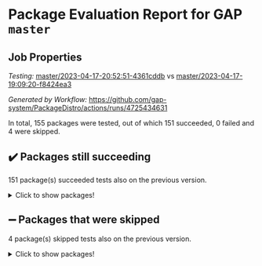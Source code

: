 # Package Evaluation Report for GAP `master`

## Job Properties

*Testing:* [master/2023-04-17-20:52:51-4361cddb](https://github.com/gap-system/PackageDistro/blob/data/reports/master/2023-04-17-20:52:51-4361cddb) vs [master/2023-04-17-19:09:20-f8424ea3](https://github.com/gap-system/PackageDistro/blob/data/reports/master/2023-04-17-19:09:20-f8424ea3)

*Generated by Workflow:* https://github.com/gap-system/PackageDistro/actions/runs/4725434631

In total, 155 packages were tested, out of which 151 succeeded, 0 failed and 4 were skipped.

## :heavy_check_mark: Packages still succeeding

151 package(s) succeeded tests also on the previous version.
<details><summary>Click to show packages!</summary>

- 4ti2interface 2023.02-04 [(success)](https://github.com/gap-system/PackageDistro/actions/runs/4725434631/jobs/8384102045)
- ace 5.6.2 [(success)](https://github.com/gap-system/PackageDistro/actions/runs/4725434631/jobs/8384102319)
- aclib 1.3.2 [(success)](https://github.com/gap-system/PackageDistro/actions/runs/4725434631/jobs/8384102537)
- agt 0.3.1 [(success)](https://github.com/gap-system/PackageDistro/actions/runs/4725434631/jobs/8384102679)
- alnuth 3.2.1 [(success)](https://github.com/gap-system/PackageDistro/actions/runs/4725434631/jobs/8384102829)
- anupq 3.3.0 [(success)](https://github.com/gap-system/PackageDistro/actions/runs/4725434631/jobs/8384102972)
- atlasrep 2.1.6 [(success)](https://github.com/gap-system/PackageDistro/actions/runs/4725434631/jobs/8384103120)
- autodoc 2022.10.20 [(success)](https://github.com/gap-system/PackageDistro/actions/runs/4725434631/jobs/8384103276)
- automata 1.15 [(success)](https://github.com/gap-system/PackageDistro/actions/runs/4725434631/jobs/8384103413)
- automgrp 1.3.2 [(success)](https://github.com/gap-system/PackageDistro/actions/runs/4725434631/jobs/8384103549)
- autpgrp 1.11 [(success)](https://github.com/gap-system/PackageDistro/actions/runs/4725434631/jobs/8384103682)
- cap 2023.04-04 [(success)](https://github.com/gap-system/PackageDistro/actions/runs/4725434631/jobs/8384103872)
- caratinterface 2.3.5 [(success)](https://github.com/gap-system/PackageDistro/actions/runs/4725434631/jobs/8384103993)
- cddinterface 2022.11.01 [(success)](https://github.com/gap-system/PackageDistro/actions/runs/4725434631/jobs/8384104126)
- circle 1.6.6 [(success)](https://github.com/gap-system/PackageDistro/actions/runs/4725434631/jobs/8384104286)
- classicpres 1.22 [(success)](https://github.com/gap-system/PackageDistro/actions/runs/4725434631/jobs/8384104431)
- cohomolo 1.6.11 [(success)](https://github.com/gap-system/PackageDistro/actions/runs/4725434631/jobs/8384104596)
- congruence 1.2.5 [(success)](https://github.com/gap-system/PackageDistro/actions/runs/4725434631/jobs/8384104705)
- corelg 1.56 [(success)](https://github.com/gap-system/PackageDistro/actions/runs/4725434631/jobs/8384104854)
- crime 1.6 [(success)](https://github.com/gap-system/PackageDistro/actions/runs/4725434631/jobs/8384104982)
- crisp 1.4.6 [(success)](https://github.com/gap-system/PackageDistro/actions/runs/4725434631/jobs/8384105136)
- crypting 0.10.4 [(success)](https://github.com/gap-system/PackageDistro/actions/runs/4725434631/jobs/8384105274)
- cryst 4.1.26 [(success)](https://github.com/gap-system/PackageDistro/actions/runs/4725434631/jobs/8384105464)
- crystcat 1.1.10 [(success)](https://github.com/gap-system/PackageDistro/actions/runs/4725434631/jobs/8384105603)
- ctbllib 1.3.5 [(success)](https://github.com/gap-system/PackageDistro/actions/runs/4725434631/jobs/8384105754)
- cubefree 1.19 [(success)](https://github.com/gap-system/PackageDistro/actions/runs/4725434631/jobs/8384105940)
- curlinterface 2.3.1 [(success)](https://github.com/gap-system/PackageDistro/actions/runs/4725434631/jobs/8384106108)
- cvec 2.8.1 [(success)](https://github.com/gap-system/PackageDistro/actions/runs/4725434631/jobs/8384106369)
- datastructures 0.3.0 [(success)](https://github.com/gap-system/PackageDistro/actions/runs/4725434631/jobs/8384106552)
- deepthought 1.0.6 [(success)](https://github.com/gap-system/PackageDistro/actions/runs/4725434631/jobs/8384106703)
- design 1.8 [(success)](https://github.com/gap-system/PackageDistro/actions/runs/4725434631/jobs/8384106885)
- difsets 2.3.1 [(success)](https://github.com/gap-system/PackageDistro/actions/runs/4725434631/jobs/8384107042)
- digraphs 1.6.2 [(success)](https://github.com/gap-system/PackageDistro/actions/runs/4725434631/jobs/8384107195)
- edim 1.3.7 [(success)](https://github.com/gap-system/PackageDistro/actions/runs/4725434631/jobs/8384107414)
- example 4.3.4 [(success)](https://github.com/gap-system/PackageDistro/actions/runs/4725434631/jobs/8384107577)
- examplesforhomalg 2023.02-04 [(success)](https://github.com/gap-system/PackageDistro/actions/runs/4725434631/jobs/8384107713)
- factint 1.6.3 [(success)](https://github.com/gap-system/PackageDistro/actions/runs/4725434631/jobs/8384107887)
- ferret 1.0.9 [(success)](https://github.com/gap-system/PackageDistro/actions/runs/4725434631/jobs/8384108048)
- fga 1.5.0 [(success)](https://github.com/gap-system/PackageDistro/actions/runs/4725434631/jobs/8384108215)
- fining 1.5.5 [(success)](https://github.com/gap-system/PackageDistro/actions/runs/4725434631/jobs/8384108389)
- float 1.0.3 [(success)](https://github.com/gap-system/PackageDistro/actions/runs/4725434631/jobs/8384108551)
- format 1.4.3 [(success)](https://github.com/gap-system/PackageDistro/actions/runs/4725434631/jobs/8384108704)
- forms 1.2.9 [(success)](https://github.com/gap-system/PackageDistro/actions/runs/4725434631/jobs/8384108818)
- fplsa 1.2.6 [(success)](https://github.com/gap-system/PackageDistro/actions/runs/4725434631/jobs/8384108980)
- fr 2.4.12 [(success)](https://github.com/gap-system/PackageDistro/actions/runs/4725434631/jobs/8384109166)
- francy 2.0.3 [(success)](https://github.com/gap-system/PackageDistro/actions/runs/4725434631/jobs/8384109330)
- fwtree 1.3 [(success)](https://github.com/gap-system/PackageDistro/actions/runs/4725434631/jobs/8384109490)
- gapdoc 1.6.6 [(success)](https://github.com/gap-system/PackageDistro/actions/runs/4725434631/jobs/8384109655)
- gauss 2023.02-04 [(success)](https://github.com/gap-system/PackageDistro/actions/runs/4725434631/jobs/8384109840)
- gaussforhomalg 2023.02-04 [(success)](https://github.com/gap-system/PackageDistro/actions/runs/4725434631/jobs/8384109988)
- gbnp 1.0.5 [(success)](https://github.com/gap-system/PackageDistro/actions/runs/4725434631/jobs/8384110186)
- generalizedmorphismsforcap 2023.03-01 [(success)](https://github.com/gap-system/PackageDistro/actions/runs/4725434631/jobs/8384110387)
- genss 1.6.8 [(success)](https://github.com/gap-system/PackageDistro/actions/runs/4725434631/jobs/8384110531)
- gradedmodules 2023.02-04 [(success)](https://github.com/gap-system/PackageDistro/actions/runs/4725434631/jobs/8384110675)
- gradedringforhomalg 2023.02-04 [(success)](https://github.com/gap-system/PackageDistro/actions/runs/4725434631/jobs/8384110822)
- grape 4.9.0 [(success)](https://github.com/gap-system/PackageDistro/actions/runs/4725434631/jobs/8384110994)
- groupoids 1.73 [(success)](https://github.com/gap-system/PackageDistro/actions/runs/4725434631/jobs/8384111160)
- grpconst 2.6.4 [(success)](https://github.com/gap-system/PackageDistro/actions/runs/4725434631/jobs/8384111323)
- guarana 0.96.3 [(success)](https://github.com/gap-system/PackageDistro/actions/runs/4725434631/jobs/8384111476)
- guava 3.18 [(success)](https://github.com/gap-system/PackageDistro/actions/runs/4725434631/jobs/8384111635)
- hap 1.55 [(success)](https://github.com/gap-system/PackageDistro/actions/runs/4725434631/jobs/8384111791)
- hapcryst 0.1.15 [(success)](https://github.com/gap-system/PackageDistro/actions/runs/4725434631/jobs/8384111917)
- hecke 1.5.3 [(success)](https://github.com/gap-system/PackageDistro/actions/runs/4725434631/jobs/8384112049)
- help 3.5 [(success)](https://github.com/gap-system/PackageDistro/actions/runs/4725434631/jobs/8384112178)
- homalg 2023.02-05 [(success)](https://github.com/gap-system/PackageDistro/actions/runs/4725434631/jobs/8384112316)
- homalgtocas 2023.02-04 [(success)](https://github.com/gap-system/PackageDistro/actions/runs/4725434631/jobs/8384112480)
- idrel 2.45 [(success)](https://github.com/gap-system/PackageDistro/actions/runs/4725434631/jobs/8384112658)
- images 1.3.1 [(success)](https://github.com/gap-system/PackageDistro/actions/runs/4725434631/jobs/8384112797)
- intpic 0.3.0 [(success)](https://github.com/gap-system/PackageDistro/actions/runs/4725434631/jobs/8384112975)
- io 4.8.1 [(success)](https://github.com/gap-system/PackageDistro/actions/runs/4725434631/jobs/8384113139)
- io_forhomalg 2023.02-04 [(success)](https://github.com/gap-system/PackageDistro/actions/runs/4725434631/jobs/8384113254)
- irredsol 1.4.4 [(success)](https://github.com/gap-system/PackageDistro/actions/runs/4725434631/jobs/8384113409)
- json 2.1.1 [(success)](https://github.com/gap-system/PackageDistro/actions/runs/4725434631/jobs/8384113548)
- jupyterkernel 1.5.0 [(success)](https://github.com/gap-system/PackageDistro/actions/runs/4725434631/jobs/8384113670)
- jupyterviz 1.5.6 [(success)](https://github.com/gap-system/PackageDistro/actions/runs/4725434631/jobs/8384113779)
- kan 1.35 [(success)](https://github.com/gap-system/PackageDistro/actions/runs/4725434631/jobs/8384113914)
- kbmag 1.5.11 [(success)](https://github.com/gap-system/PackageDistro/actions/runs/4725434631/jobs/8384114072)
- laguna 3.9.6 [(success)](https://github.com/gap-system/PackageDistro/actions/runs/4725434631/jobs/8384114216)
- liealgdb 2.2.1 [(success)](https://github.com/gap-system/PackageDistro/actions/runs/4725434631/jobs/8384114359)
- liepring 2.8 [(success)](https://github.com/gap-system/PackageDistro/actions/runs/4725434631/jobs/8384114466)
- liering 2.4.2 [(success)](https://github.com/gap-system/PackageDistro/actions/runs/4725434631/jobs/8384114587)
- linearalgebraforcap 2023.03-06 [(success)](https://github.com/gap-system/PackageDistro/actions/runs/4725434631/jobs/8384114713)
- localizeringforhomalg 2023.02-04 [(success)](https://github.com/gap-system/PackageDistro/actions/runs/4725434631/jobs/8384114858)
- loops 3.4.3 [(success)](https://github.com/gap-system/PackageDistro/actions/runs/4725434631/jobs/8384114982)
- lpres 1.0.3 [(success)](https://github.com/gap-system/PackageDistro/actions/runs/4725434631/jobs/8384115097)
- majoranaalgebras 1.5.1 [(success)](https://github.com/gap-system/PackageDistro/actions/runs/4725434631/jobs/8384115232)
- mapclass 1.4.6 [(success)](https://github.com/gap-system/PackageDistro/actions/runs/4725434631/jobs/8384115332)
- matgrp 0.70 [(success)](https://github.com/gap-system/PackageDistro/actions/runs/4725434631/jobs/8384115447)
- matricesforhomalg 2023.02-04 [(success)](https://github.com/gap-system/PackageDistro/actions/runs/4725434631/jobs/8384115567)
- modisom 2.5.4 [(success)](https://github.com/gap-system/PackageDistro/actions/runs/4725434631/jobs/8384115694)
- modulepresentationsforcap 2023.03-01 [(success)](https://github.com/gap-system/PackageDistro/actions/runs/4725434631/jobs/8384115820)
- modules 2023.02-04 [(success)](https://github.com/gap-system/PackageDistro/actions/runs/4725434631/jobs/8384115988)
- monoidalcategories 2023.04-01 [(success)](https://github.com/gap-system/PackageDistro/actions/runs/4725434631/jobs/8384116119)
- nconvex 2022.09-01 [(success)](https://github.com/gap-system/PackageDistro/actions/runs/4725434631/jobs/8384116256)
- nilmat 1.4.2 [(success)](https://github.com/gap-system/PackageDistro/actions/runs/4725434631/jobs/8384116373)
- nock 1.5 [(success)](https://github.com/gap-system/PackageDistro/actions/runs/4725434631/jobs/8384116486)
- normalizinterface 1.3.5 [(success)](https://github.com/gap-system/PackageDistro/actions/runs/4725434631/jobs/8384116633)
- nq 2.5.10 [(success)](https://github.com/gap-system/PackageDistro/actions/runs/4725434631/jobs/8384116771)
- numericalsgps 1.3.1 [(success)](https://github.com/gap-system/PackageDistro/actions/runs/4725434631/jobs/8384116907)
- openmath 11.5.3 [(success)](https://github.com/gap-system/PackageDistro/actions/runs/4725434631/jobs/8384117133)
- orb 4.9.0 [(success)](https://github.com/gap-system/PackageDistro/actions/runs/4725434631/jobs/8384117263)
- packagemanager 1.4.1 [(success)](https://github.com/gap-system/PackageDistro/actions/runs/4725434631/jobs/8384117398)
- patternclass 2.4.3 [(success)](https://github.com/gap-system/PackageDistro/actions/runs/4725434631/jobs/8384117530)
- permut 2.0.4 [(success)](https://github.com/gap-system/PackageDistro/actions/runs/4725434631/jobs/8384117683)
- polenta 1.3.10 [(success)](https://github.com/gap-system/PackageDistro/actions/runs/4725434631/jobs/8384117807)
- polymaking 0.8.6 [(success)](https://github.com/gap-system/PackageDistro/actions/runs/4725434631/jobs/8384117944)
- primgrp 3.4.4 [(success)](https://github.com/gap-system/PackageDistro/actions/runs/4725434631/jobs/8384118101)
- profiling 2.5.2 [(success)](https://github.com/gap-system/PackageDistro/actions/runs/4725434631/jobs/8384118214)
- qpa 1.34 [(success)](https://github.com/gap-system/PackageDistro/actions/runs/4725434631/jobs/8384118370)
- quagroup 1.8.3 [(success)](https://github.com/gap-system/PackageDistro/actions/runs/4725434631/jobs/8384118527)
- radiroot 2.9 [(success)](https://github.com/gap-system/PackageDistro/actions/runs/4725434631/jobs/8384118699)
- rcwa 4.7.1 [(success)](https://github.com/gap-system/PackageDistro/actions/runs/4725434631/jobs/8384118838)
- rds 1.8 [(success)](https://github.com/gap-system/PackageDistro/actions/runs/4725434631/jobs/8384118966)
- recog 1.4.2 [(success)](https://github.com/gap-system/PackageDistro/actions/runs/4725434631/jobs/8384119108)
- repndecomp 1.3.0 [(success)](https://github.com/gap-system/PackageDistro/actions/runs/4725434631/jobs/8384119234)
- repsn 3.1.1 [(success)](https://github.com/gap-system/PackageDistro/actions/runs/4725434631/jobs/8384119376)
- resclasses 4.7.3 [(success)](https://github.com/gap-system/PackageDistro/actions/runs/4725434631/jobs/8384119513)
- ringsforhomalg 2023.02-05 [(success)](https://github.com/gap-system/PackageDistro/actions/runs/4725434631/jobs/8384119660)
- sco 2023.02-04 [(success)](https://github.com/gap-system/PackageDistro/actions/runs/4725434631/jobs/8384119804)
- scscp 2.4.1 [(success)](https://github.com/gap-system/PackageDistro/actions/runs/4725434631/jobs/8384119957)
- semigroups 5.2.1 [(success)](https://github.com/gap-system/PackageDistro/actions/runs/4725434631/jobs/8384120117)
- sglppow 2.3 [(success)](https://github.com/gap-system/PackageDistro/actions/runs/4725434631/jobs/8384120287)
- sgpviz 0.999.5 [(success)](https://github.com/gap-system/PackageDistro/actions/runs/4725434631/jobs/8384120425)
- simpcomp 2.1.14 [(success)](https://github.com/gap-system/PackageDistro/actions/runs/4725434631/jobs/8384120561)
- singular 2023.02.09 [(success)](https://github.com/gap-system/PackageDistro/actions/runs/4725434631/jobs/8384120675)
- sl2reps 1.1 [(success)](https://github.com/gap-system/PackageDistro/actions/runs/4725434631/jobs/8384120790)
- sla 1.5.3 [(success)](https://github.com/gap-system/PackageDistro/actions/runs/4725434631/jobs/8384120924)
- smallgrp 1.5.2 [(success)](https://github.com/gap-system/PackageDistro/actions/runs/4725434631/jobs/8384121040)
- smallsemi 0.6.13 [(success)](https://github.com/gap-system/PackageDistro/actions/runs/4725434631/jobs/8384121201)
- sonata 2.9.6 [(success)](https://github.com/gap-system/PackageDistro/actions/runs/4725434631/jobs/8384121356)
- sophus 1.27 [(success)](https://github.com/gap-system/PackageDistro/actions/runs/4725434631/jobs/8384121476)
- spinsym 1.5.2 [(success)](https://github.com/gap-system/PackageDistro/actions/runs/4725434631/jobs/8384121647)
- standardff 0.9.4 [(success)](https://github.com/gap-system/PackageDistro/actions/runs/4725434631/jobs/8384121801)
- symbcompcc 1.3.2 [(success)](https://github.com/gap-system/PackageDistro/actions/runs/4725434631/jobs/8384121933)
- thelma 1.3 [(success)](https://github.com/gap-system/PackageDistro/actions/runs/4725434631/jobs/8384122071)
- tomlib 1.2.9 [(success)](https://github.com/gap-system/PackageDistro/actions/runs/4725434631/jobs/8384122251)
- toolsforhomalg 2023.03-01 [(success)](https://github.com/gap-system/PackageDistro/actions/runs/4725434631/jobs/8384122372)
- toric 1.9.5 [(success)](https://github.com/gap-system/PackageDistro/actions/runs/4725434631/jobs/8384122565)
- toricvarieties 2022.07.13 [(success)](https://github.com/gap-system/PackageDistro/actions/runs/4725434631/jobs/8384122691)
- transgrp 3.6.4 [(success)](https://github.com/gap-system/PackageDistro/actions/runs/4725434631/jobs/8384122850)
- ugaly 4.0.3 [(success)](https://github.com/gap-system/PackageDistro/actions/runs/4725434631/jobs/8384122982)
- unipot 1.5 [(success)](https://github.com/gap-system/PackageDistro/actions/runs/4725434631/jobs/8384123100)
- unitlib 4.2.0 [(success)](https://github.com/gap-system/PackageDistro/actions/runs/4725434631/jobs/8384123242)
- utils 0.82 [(success)](https://github.com/gap-system/PackageDistro/actions/runs/4725434631/jobs/8384123392)
- uuid 0.7 [(success)](https://github.com/gap-system/PackageDistro/actions/runs/4725434631/jobs/8384123538)
- walrus 0.9991 [(success)](https://github.com/gap-system/PackageDistro/actions/runs/4725434631/jobs/8384123699)
- wedderga 4.10.3 [(success)](https://github.com/gap-system/PackageDistro/actions/runs/4725434631/jobs/8384123851)
- xmod 2.91 [(success)](https://github.com/gap-system/PackageDistro/actions/runs/4725434631/jobs/8384123983)
- xmodalg 1.23 [(success)](https://github.com/gap-system/PackageDistro/actions/runs/4725434631/jobs/8384124152)
- yangbaxter 0.10.3 [(success)](https://github.com/gap-system/PackageDistro/actions/runs/4725434631/jobs/8384124346)
- zeromqinterface 0.14 [(success)](https://github.com/gap-system/PackageDistro/actions/runs/4725434631/jobs/8384124509)
</details>

## :heavy_minus_sign: Packages that were skipped

4 package(s) skipped tests also on the previous version.
<details><summary>Click to show packages!</summary>

- browse 1.8.21 [(skipped)](https://github.com/gap-system/PackageDistro/actions/runs/4725434631/jobs/8383857890)
- itc 1.5.1 [(skipped)](https://github.com/gap-system/PackageDistro/actions/runs/4725434631/jobs/8383857890)
- polycyclic 2.16 [(skipped)](https://github.com/gap-system/PackageDistro/actions/runs/4725434631/jobs/8383857890)
- xgap 4.31 [(skipped)](https://github.com/gap-system/PackageDistro/actions/runs/4725434631/jobs/8383857890)
</details>

